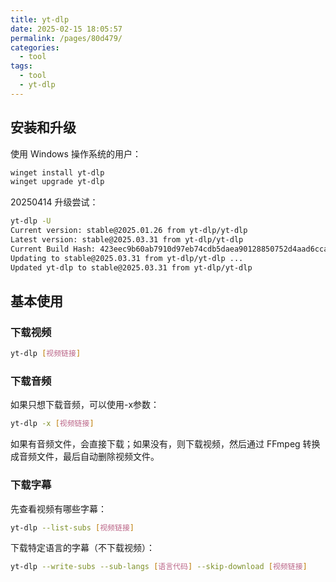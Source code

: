 ```yaml
---
title: yt-dlp
date: 2025-02-15 18:05:57
permalink: /pages/80d479/
categories:
  - tool
tags:
  - tool
  - yt-dlp
---
```


## 安装和升级

使用 Windows 操作系统的用户：

```sh
winget install yt-dlp
winget upgrade yt-dlp
```

20250414 升级尝试：

```sh
yt-dlp -U
Current version: stable@2025.01.26 from yt-dlp/yt-dlp
Latest version: stable@2025.03.31 from yt-dlp/yt-dlp
Current Build Hash: 423eec9b60ab7910d97eb74cdb5daea90128850752d4aad6ccabaf8648d6387c
Updating to stable@2025.03.31 from yt-dlp/yt-dlp ...
Updated yt-dlp to stable@2025.03.31 from yt-dlp/yt-dlp
```

## 基本使用

### 下载视频

```sh
yt-dlp [视频链接]
```

### 下载音频

如果只想下载音频，可以使用-x参数：

```sh
yt-dlp -x [视频链接]
```

如果有音频文件，会直接下载；如果没有，则下载视频，然后通过 FFmpeg 转换成音频文件，最后自动删除视频文件。

### 下载字幕

先查看视频有哪些字幕：

```sh
yt-dlp --list-subs [视频链接]
```

下载特定语言的字幕（不下载视频）：

```sh
yt-dlp --write-subs --sub-langs [语言代码] --skip-download [视频链接]
```
